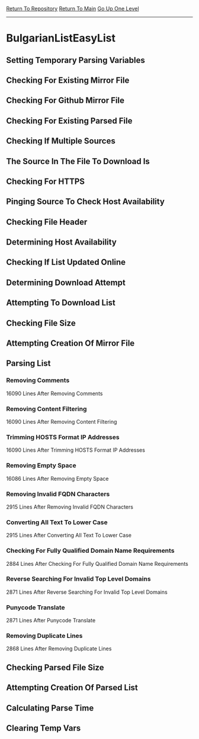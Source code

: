 [Return To Repository](https://github.com/bast69/piholeparser/)
[Return To Main](https://github.com/bast69/piholeparser/blob/master/RecentRunLogs/Mainlog.md)
[Go Up One Level](https://github.com/bast69/piholeparser/blob/master/RecentRunLogs/TopLevelScripts/30-Processing-External-Blacklists.md)
____________________________________
# BulgarianListEasyList
## Setting Temporary Parsing Variables
## Checking For Existing Mirror File
## Checking For Github Mirror File
## Checking For Existing Parsed File
## Checking If Multiple Sources
## The Source In The File To Download Is
## Checking For HTTPS
## Pinging Source To Check Host Availability
## Checking File Header
## Determining Host Availability
## Checking If List Updated Online
## Determining Download Attempt
## Attempting To Download List
## Checking File Size
## Attempting Creation Of Mirror File
## Parsing List
### Removing Comments
16090 Lines After Removing Comments
### Removing Content Filtering
16090 Lines After Removing Content Filtering
### Trimming HOSTS Format IP Addresses
16090 Lines After Trimming HOSTS Format IP Addresses
### Removing Empty Space
16086 Lines After Removing Empty Space
### Removing Invalid FQDN Characters
2915 Lines After Removing Invalid FQDN Characters
### Converting All Text To Lower Case
2915 Lines After Converting All Text To Lower Case
### Checking For Fully Qualified Domain Name Requirements
2884 Lines After Checking For Fully Qualified Domain Name Requirements
### Reverse Searching For Invalid Top Level Domains
2871 Lines After Reverse Searching For Invalid Top Level Domains
### Punycode Translate
2871 Lines After Punycode Translate
### Removing Duplicate Lines
2868 Lines After Removing Duplicate Lines
## Checking Parsed File Size
## Attempting Creation Of Parsed List
## Calculating Parse Time
## Clearing Temp Vars
